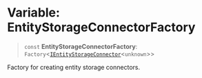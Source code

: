 # Variable: EntityStorageConnectorFactory

> `const` **EntityStorageConnectorFactory**: `Factory`\<[`IEntityStorageConnector`](../interfaces/IEntityStorageConnector.md)\<`unknown`\>\>

Factory for creating entity storage connectors.
